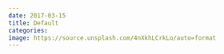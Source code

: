 ```yaml
---
date: 2017-03-15
title: Default
categories:
image: https://source.unsplash.com/4nXkhLCrkLo/auto=format
---
```

